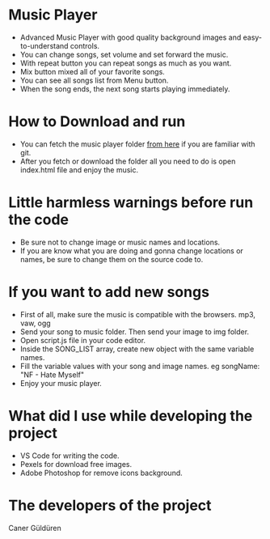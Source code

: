 # Music Player
 + Advanced Music Player with good quality background images and easy-to-understand controls. 
 + You can change songs, set volume and set forward the music.
 + With repeat button you can repeat songs as much as you want.
 + Mix button mixed all of your favorite songs.
 + You can see all songs list from Menu button.
 + When the song ends, the next song starts playing immediately.

# How to Download and run
+ You can fetch the music player folder [from here](https://github.com/CanerGulduren/Music-Player.git) if you are familiar with git.
+ After you fetch or download the folder all you need to do is open index.html file and enjoy the music.

# Little harmless warnings before run the code
+ Be sure not to change image or music names and locations.
+ If you are know what you are doing and gonna change locations or names, be sure to change them on the source code to.

# If you want to add new songs
+ First of all, make sure the music is compatible with the browsers. mp3, vaw, ogg 
+ Send your song to music folder. Then send your image to img folder.
+ Open script.js file in your code editor. 
+ Inside the SONG_LIST array, create new object with the same variable names.
+ Fill the variable values with your song and image names. eg songName: "NF - Hate Myself"
+ Enjoy your music player.

# What did I use while developing the project
+ VS Code for writing the code.
+ Pexels for download free images.
+ Adobe Photoshop for remove icons background.

# The developers of the project
Caner Güldüren
